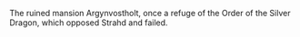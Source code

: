 The ruined mansion Argynvostholt, once a refuge of the Order of the Silver Dragon, which opposed Strahd and failed.